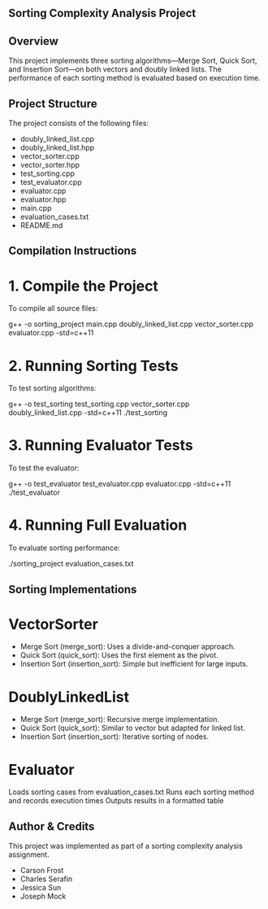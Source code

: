## Sorting Complexity Analysis Project

## Overview
This project implements three sorting algorithms—Merge Sort, Quick Sort, and Insertion Sort—on both vectors and doubly linked lists. The performance of each sorting method is evaluated based on execution time.

## Project Structure
The project consists of the following files:

- doubly_linked_list.cpp
- doubly_linked_list.hpp
- vector_sorter.cpp
- vector_sorter.hpp
- test_sorting.cpp
- test_evaluator.cpp
- evaluator.cpp
- evaluator.hpp
- main.cpp
- evaluation_cases.txt 
- README.md

## Compilation Instructions

# 1. Compile the Project
To compile all source files:

g++ -o sorting_project main.cpp doubly_linked_list.cpp vector_sorter.cpp evaluator.cpp -std=c++11

# 2. Running Sorting Tests
To test sorting algorithms:

g++ -o test_sorting test_sorting.cpp vector_sorter.cpp doubly_linked_list.cpp -std=c++11
./test_sorting

# 3. Running Evaluator Tests
To test the evaluator:

g++ -o test_evaluator test_evaluator.cpp evaluator.cpp -std=c++11
./test_evaluator

# 4. Running Full Evaluation
To evaluate sorting performance:

./sorting_project evaluation_cases.txt

## Sorting Implementations

# VectorSorter
- Merge Sort (merge_sort): Uses a divide-and-conquer approach.
- Quick Sort (quick_sort): Uses the first element as the pivot.
- Insertion Sort (insertion_sort): Simple but inefficient for large inputs.

# DoublyLinkedList
- Merge Sort (merge_sort): Recursive merge implementation.
- Quick Sort (quick_sort): Similar to vector but adapted for linked list.
- Insertion Sort (insertion_sort): Iterative sorting of nodes.

# Evaluator
Loads sorting cases from evaluation_cases.txt
Runs each sorting method and records execution times
Outputs results in a formatted table

## Author & Credits
This project was implemented as part of a sorting complexity analysis
assignment.

- Carson Frost
- Charles Serafin
- Jessica Sun
- Joseph Mock
